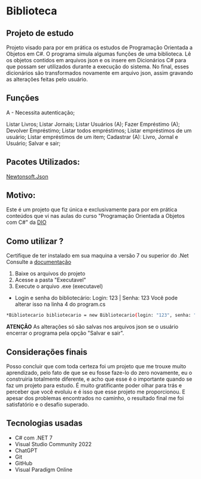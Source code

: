 # Biblioteca
## Projeto de estudo
Projeto visado para por em prática os estudos de Programação Orientada a Objetos em C#.
O programa simula algumas funções de uma biblioteca. Lê os objetos contidos em arquivos json e os insere em Dicionários C# para que possam ser utilizados durante a execução do sistema. No final, esses dicionários são transformados novamente em arquivo json, assim gravando as alterações feitas pelo usuário.

## Funções
A - Necessita autenticação;

Listar Livros; Listar Jornais; Listar Usuários (A);
Fazer Empréstimo (A); Devolver Empréstimo; Listar todos empréstimos;
Listar empréstimos de um usuário; Listar empréstimos de um item; 
Cadastrar (A): Livro, Jornal e Usuário;
Salvar e sair;

## Pacotes Utilizados:

 [Newtonsoft.Json](https://www.nuget.org/packages/Newtonsoft.Json)
 
## Motivo:
Este é um projeto que fiz única e exclusivamente para por em prática conteúdos que vi nas aulas do curso "Programação Orientada a Objetos com C#" da [DIO](https://web.dio.me/home)

## Como utilizar ?
Certifique de ter instalado em sua maquina a versão 7 ou superior do .Net Consulte a [documentação](https://learn.microsoft.com/pt-br/dotnet/core/install/)

 1. Baixe os arquivos do projeto
 2. Acesse a pasta "Executavel"
 3. Execute o arquivo .exe (executavel)
- Login e senha do bibliotecário: 
Login: 123 | Senha: 123
Você pode alterar isso na linha 4 do program.cs

```sh
*Bibliotecario bibliotecario = new Bibliotecario(login: "123", senha: "123");
```

**ATENÇÃO**
As alterações só são salvas nos arquivos json se o usuário encerrar o programa pela opção "Salvar e sair".
## Considerações finais
Posso concluir que com toda certeza foi um projeto que me trouxe muito aprendizado, pelo fato de que se eu fosse faze-lo do zero novamente, eu o construiria totalmente diferente, e acho que esse é o importante quando se faz um projeto para estudo. É muito gratificante poder olhar para trás e perceber que você evoluiu e é isso que esse projeto me proporcionou.
E apesar dos problemas encontrados no caminho, o resultado final me foi satisfatório e o desafio superado.
## Tecnologias usadas
- C# com .NET 7
- Visual Studio Community 2022
- ChatGPT
- Git
- GitHub
- Visual Paradigm Online
